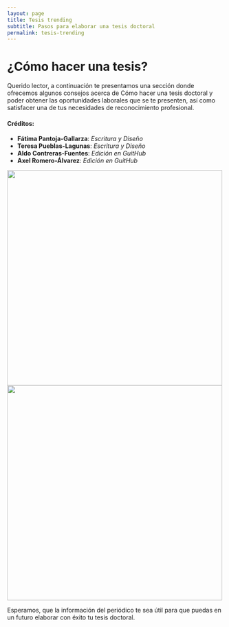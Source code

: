 ```yaml
---
layout: page
title: Tesis trending
subtitle: Pasos para elaborar una tesis doctoral
permalink: tesis-trending
---
```


# ¿Cómo hacer una tesis?

Querido lector, a continuación te presentamos una sección donde ofrecemos algunos consejos acerca de Cómo hacer una tesis doctoral y poder obtener las oportunidades laborales que se te presenten, así como satisfacer una de tus necesidades de reconocimiento profesional.

#### Créditos:
* **Fátima Pantoja-Gallarza**: *Escritura y Diseño*
* **Teresa Pueblas-Lagunas**: *Escritura y Diseño*
* **Aldo Contreras-Fuentes**: *Edición en GuitHub*
* **Axel Romero-Álvarez**: *Edición en GuitHub*

<img src="{{ site.baseurl }}/assets/img/periodico.pdf - 1.jpg" style="float:left;width:500px;padding-right:20px;">
<div style="clear: both;"></div>

<img src="{{ site.baseurl }}/assets/img/periodico.pdf - 2.jpg" style="float:left;width:500px;padding-right:20px;">
<div style="clear: both;"></div>

Esperamos, que la información del periódico te sea útil para que puedas en un futuro elaborar con éxito tu tesis doctoral.
